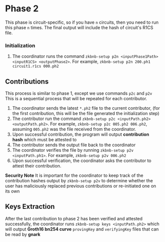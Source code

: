 # Phase 2
This phase is circuit-specific, so if you have `n` circuits, then you need to run this phase `n` times. The final output will include the hash of circuit's R1CS file. 

### Initialization
1. The coordinator runs the command `zkbnb-setup p2n <inputPhase1Path> <inputR1CS> <outputPhase2>`. For example, `zkbnb-setup p2n 200.ph1 circuit1.r1cs 000.ph2`

## Contributions 
This process is similar to phase 1, except we use commands `p2c` and `p2v`
This is a sequential process that will be repeated for each contributor.
1. The coordinator sends the latest `*.ph2` file to the current contributor, (for the first contribution, this will be the file generated the initialization step)
2. The contributor run the command `zkbnb-setup p2c <inputPath.ph2> <outputPath.ph2>`.  For example, `zkbnb-setup p2c 005.ph2 006.ph2`, assuming `005.ph2` was the file received from the coordinator.
3. Upon successful contribution, the program will output **contribution hash** which must be attested to
4. The contributor sends the output file back to the coordinator
5. The coordinator verifies the file by running `zkbnb-setup p2v <inputPath.ph1>`. For example, `zkbnb-setup p2v 006.ph2`
6. Upon successful verification, the coordinator asks the contributor to attest their contribution.

**Security Note** It is important for the coordinator to keep track of the contribution hashes output by `zkbnb-setup p2v` to determine whether the user has maliciously replaced previous contributions or re-initiated one on its own

## Keys Extraction
After the last contribution to phase 2 has been verified and attested successfully, the coordinator runs `zkbnb-setup keys <inputPath.ph2>` which will output **Groth16 bn254 curve** `provingKey` and `verifyingKey` files that can be read by **gnark**